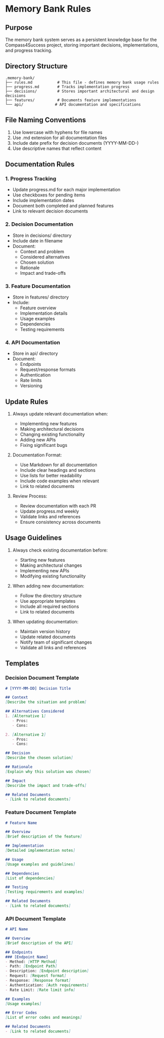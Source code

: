 # Memory Bank Rules

## Purpose
The memory bank system serves as a persistent knowledge base for the Compass4Success project, storing important decisions, implementations, and progress tracking.

## Directory Structure
```
.memory-bank/
├── rules.md           # This file - defines memory bank usage rules
├── progress.md        # Tracks implementation progress
├── decisions/         # Stores important architectural and design decisions
├── features/          # Documents feature implementations
└── api/              # API documentation and specifications
```

## File Naming Conventions
1. Use lowercase with hyphens for file names
2. Use .md extension for all documentation files
3. Include date prefix for decision documents (YYYY-MM-DD-)
4. Use descriptive names that reflect content

## Documentation Rules

### 1. Progress Tracking
- Update progress.md for each major implementation
- Use checkboxes for pending items
- Include implementation dates
- Document both completed and planned features
- Link to relevant decision documents

### 2. Decision Documentation
- Store in decisions/ directory
- Include date in filename
- Document:
  - Context and problem
  - Considered alternatives
  - Chosen solution
  - Rationale
  - Impact and trade-offs

### 3. Feature Documentation
- Store in features/ directory
- Include:
  - Feature overview
  - Implementation details
  - Usage examples
  - Dependencies
  - Testing requirements

### 4. API Documentation
- Store in api/ directory
- Document:
  - Endpoints
  - Request/response formats
  - Authentication
  - Rate limits
  - Versioning

## Update Rules
1. Always update relevant documentation when:
   - Implementing new features
   - Making architectural decisions
   - Changing existing functionality
   - Adding new APIs
   - Fixing significant bugs

2. Documentation Format:
   - Use Markdown for all documentation
   - Include clear headings and sections
   - Use lists for better readability
   - Include code examples when relevant
   - Link to related documents

3. Review Process:
   - Review documentation with each PR
   - Update progress.md weekly
   - Validate links and references
   - Ensure consistency across documents

## Usage Guidelines
1. Always check existing documentation before:
   - Starting new features
   - Making architectural changes
   - Implementing new APIs
   - Modifying existing functionality

2. When adding new documentation:
   - Follow the directory structure
   - Use appropriate templates
   - Include all required sections
   - Link to related documents

3. When updating documentation:
   - Maintain version history
   - Update related documents
   - Notify team of significant changes
   - Validate all links and references

## Templates

### Decision Document Template
```markdown
# [YYYY-MM-DD] Decision Title

## Context
[Describe the situation and problem]

## Alternatives Considered
1. [Alternative 1]
   - Pros:
   - Cons:

2. [Alternative 2]
   - Pros:
   - Cons:

## Decision
[Describe the chosen solution]

## Rationale
[Explain why this solution was chosen]

## Impact
[Describe the impact and trade-offs]

## Related Documents
- [Link to related documents]
```

### Feature Document Template
```markdown
# Feature Name

## Overview
[Brief description of the feature]

## Implementation
[Detailed implementation notes]

## Usage
[Usage examples and guidelines]

## Dependencies
[List of dependencies]

## Testing
[Testing requirements and examples]

## Related Documents
- [Link to related documents]
```

### API Document Template
```markdown
# API Name

## Overview
[Brief description of the API]

## Endpoints
### [Endpoint Name]
- Method: [HTTP Method]
- Path: [Endpoint Path]
- Description: [Endpoint description]
- Request: [Request format]
- Response: [Response format]
- Authentication: [Auth requirements]
- Rate Limit: [Rate limit info]

## Examples
[Usage examples]

## Error Codes
[List of error codes and meanings]

## Related Documents
- [Link to related documents]
``` 